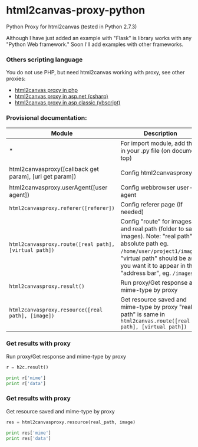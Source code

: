 html2canvas-proxy-python
========================

Python Proxy for html2canvas (tested in Python 2.7.3)

Although I have just added an example with "Flask" is library works with any "Python Web framework." Soon I'll add examples with other frameworks.

### Others scripting language ###

You do not use PHP, but need html2canvas working with proxy, see other proxies:

* [html2canvas proxy in php](https://github.com/brcontainer/html2canvas-php-proxy)
* [html2canvas proxy in asp.net (csharp)](https://github.com/brcontainer/html2canvas-csharp-proxy)
* [html2canvas proxy in asp classic (vbscript)](https://github.com/brcontainer/html2canvas-asp-vbscript-proxy)

### Provisional documentation:

Module | Description | Usage/Example
--- | --- | ---
* | For import module, add this in your .py file (on document top) | `from html2canvasproxy import *`
html2canvasproxy([callback get param], [url get param]) | Config html2canvasproxy | `h2c = html2canvasproxy(request.args.get("callback"), request.args.get("url"))`
html2canvasproxy.userAgent([user agent]) | Config webbrowser user-agent | `h2c.userAgent(request.headers['user_agent'])`
`html2canvasproxy.referer([referer])` | Config referer page (If needed) | `h2c.referer(request.referer)`
`html2canvasproxy.route([real path], [virtual path])` | Config "route" for images and real path (folder to save images). Note: "real path" is absolute path eg. `/home/user/project1/images`, "virtual path" should be as you want it to appear in the "address bar", eg. `/images` | `h2c.route('/home/guilherme/projects/site/images', '/images')`
`html2canvasproxy.result()` | Run proxy/Get response and mime-type by proxy | Read [Get results with proxy]
`html2canvasproxy.resource([real path], [image])` | Get resource saved and mime-type by proxy "real path" is same in `html2canvas.route([real path], [virtual path])` | Read [Get resources with proxy]

### Get results with proxy
Run proxy/Get response and mime-type by proxy

```python
r = h2c.result()

print r['mime']
print r['data']
```

### Get results with proxy
Get resource saved and mime-type by proxy

```python
res = html2canvasproxy.resource(real_path, image)

print res['mime']
print res['data']
```
